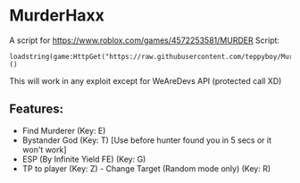 # MurderHaxx
A script for https://www.roblox.com/games/4572253581/MURDER
Script:
```
loadstring(game:HttpGet("https://raw.githubusercontent.com/teppyboy/MurderHaxx/master/MurderHaxx_beta.lua",true))()
```
This will work in any exploit except for WeAreDevs API (protected call XD)
## Features:
+ Find Murderer (Key: E)
+ Bystander God (Key: T) [Use before hunter found you in 5 secs or it won't work]
+ ESP (By Infinite Yield FE) (Key: G)
+ TP to player (Key: Z) - Change Target (Random mode only) (Key: R)
